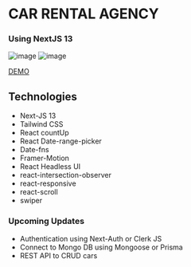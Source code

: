 # CAR RENTAL AGENCY
### Using NextJS 13
![image](https://github.com/Ameerusa86/Car-Rental-Agency/assets/46317379/9651d3c1-9db4-4077-8e82-15704358333e)
![image](https://github.com/Ameerusa86/Car-Rental-Agency/assets/46317379/be9293c4-9de3-4285-a609-67cb2f0b4c1e)

[DEMO](https://car-rental-agency-five.vercel.app/)

## Technologies
* Next-JS 13
* Tailwind CSS
* React countUp
* React Date-range-picker
* Date-fns
* Framer-Motion
* React Headless UI
* react-intersection-observer
* react-responsive
* react-scroll
* swiper

### Upcoming Updates
* Authentication using Next-Auth or Clerk JS
* Connect to Mongo DB using Mongoose or Prisma
* REST API to CRUD cars 

